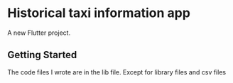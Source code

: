 # Historical taxi information app

A new Flutter project.

## Getting Started

The code files I wrote are in the lib file.
Except for library files and csv files
